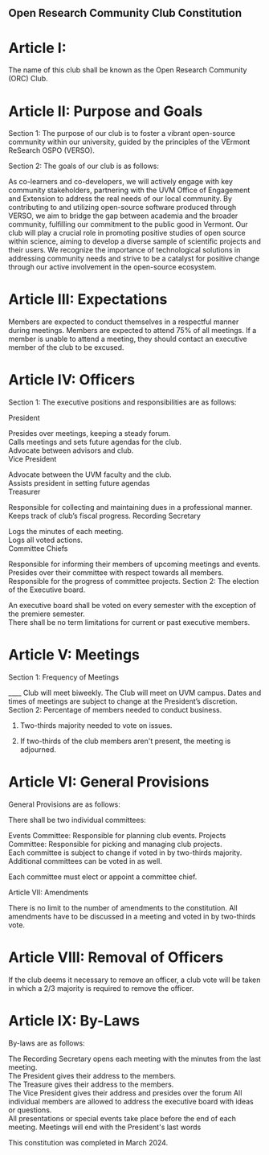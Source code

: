 
## Open Research Community Club Constitution 

# Article I:  

The name of this club shall be known as the Open Research Community (ORC) Club.  

 

# Article II: Purpose and Goals 

Section 1: The purpose of our club is to foster a vibrant open-source community within our university, guided by the principles of the VErmont ReSearch OSPO (VERSO). 

Section 2: The goals of our club is as follows:  

As co-learners and co-developers, we will actively engage with key community stakeholders, partnering with the UVM Office of Engagement and Extension to address the real needs of our local community. By contributing to and utilizing open-source software produced through VERSO, we aim to bridge the gap between academia and the broader community, fulfilling our commitment to the public good in Vermont. Our club will play a crucial role in promoting positive studies of open source within science, aiming to develop a diverse sample of scientific projects and their users. We recognize the importance of technological solutions in addressing community needs and strive to be a catalyst for positive change through our active involvement in the open-source ecosystem. 

 

# Article III: Expectations  

Members are expected to conduct themselves in a respectful manner during meetings. Members are expected to attend 75% of all meetings. If a member is unable to attend a meeting, they should contact an executive member of the club to be excused.  

 

# Article IV: Officers  

Section 1: The executive positions and responsibilities are as follows:  

President  

Presides over meetings, keeping a steady forum.  
Calls meetings and sets future agendas for the club.  
Advocate between advisors and club.  
Vice President  

Advocate between the UVM faculty and the club.  
Assists president in setting future agendas  
Treasurer  

Responsible for collecting and maintaining dues in a professional manner.  
Keeps track of club’s fiscal progress. 
Recording Secretary  

Logs the minutes of each meeting.  
Logs all voted actions.  
Committee Chiefs 

Responsible for informing their members of upcoming meetings and events. 
Presides over their committee with respect towards all members. 
Responsible for the progress of committee projects. 
Section 2: The election of the Executive board.  

An executive board shall be voted on every semester with the exception of the premiere semester.  
There shall be no term limitations for current or past executive members. 
 

# Article V: Meetings  

Section 1: Frequency of Meetings 

____ Club will meet biweekly. 
The Club will meet on UVM campus. 
Dates and times of meetings are subject to change at the President’s discretion. 
Section 2: Percentage of members needed to conduct business.  

1. Two-thirds majority needed to vote on issues.  

2. If two-thirds of the club members aren't present, the meeting is adjourned. 

 

# Article VI: General Provisions 

General Provisions are as follows: 

There shall be two individual committees: 

Events Committee: Responsible for planning club events. 
Projects Committee: Responsible for picking and managing club projects.  
Each committee is subject to change if voted in by two-thirds majority. Additional committees can be voted in as well.  

Each committee must elect or appoint a committee chief.  

Article VII: Amendments 

There is no limit to the number of amendments to the constitution. All amendments have to be discussed in a meeting and voted in by two-thirds vote. 

 

# Article VIII: Removal of Officers  

If the club deems it necessary to remove an officer, a club vote will be taken in which a 2/3 majority is required to remove the officer.  

 

# Article IX: By-Laws 

By-laws are as follows:  

The Recording Secretary opens each meeting with the minutes from the last meeting.  
The President gives their address to the members.  
The Treasure gives their address to the members.  
The Vice President gives their address and presides over the forum 
 All individual members are allowed to address the executive board with ideas or questions.  
All presentations or special events take place before the end of each meeting. 
Meetings will end with the President's last words 
 

This constitution was completed in March 2024.  
